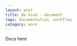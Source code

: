 ```yaml
---
layout: post
title: Be kind - document
tags: documentation, workflow
category: work
---
```


Docs here
